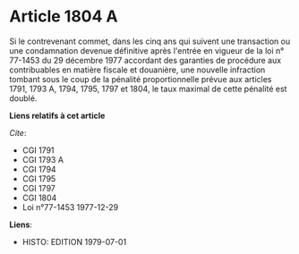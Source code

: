 # Article 1804 A

Si le contrevenant commet, dans les cinq ans qui suivent une transaction ou une condamnation devenue définitive après
l'entrée en vigueur de la loi n° 77-1453 du 29 décembre 1977 accordant des garanties de procédure aux contribuables en
matière fiscale et douanière, une nouvelle infraction tombant sous le coup de la pénalité proportionnelle prévue aux articles
1791, 1793 A, 1794, 1795, 1797 et 1804, le taux maximal de cette pénalité est doublé.

**Liens relatifs à cet article**

_Cite_:

  - CGI 1791
  - CGI 1793 A
  - CGI 1794
  - CGI 1795
  - CGI 1797
  - CGI 1804
  - Loi n°77-1453 1977-12-29

**Liens**:

  - HISTO: EDITION 1979-07-01
